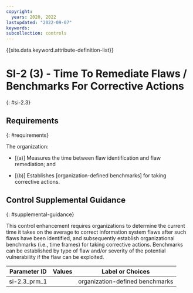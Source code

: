 ```yaml
---
copyright:
  years: 2020, 2022
lastupdated: "2022-09-07"
keywords: 
subcollection: controls
---
```



{{site.data.keyword.attribute-definition-list}}


# SI-2 (3) - Time To Remediate Flaws / Benchmarks For Corrective Actions
{: #si-2.3}

## Requirements
{: #requirements}

The organization:

- \[(a)\] Measures the time between flaw identification and flaw remediation; and

- \[(b)\] Establishes [organization-defined benchmarks] for taking corrective actions.

## Control Supplemental Guidance
{: #supplemental-guidance}

This control enhancement requires organizations to determine the current time it takes on the average to correct information system flaws after such flaws have been identified, and subsequently establish organizational benchmarks (i.e., time frames) for taking corrective actions. Benchmarks can be established by type of flaw and/or severity of the potential vulnerability if the flaw can be exploited.

| Parameter ID | Values | Label or Choices |
|---|---|---|
| si-2.3_prm_1 |  | organization-defined benchmarks |


